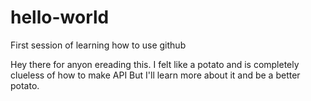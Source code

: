 # hello-world
First session of learning how to use github

Hey there for anyon ereading this.
I felt like a potato and is completely clueless of how to make API
But I'll learn more about it and be a better potato.
